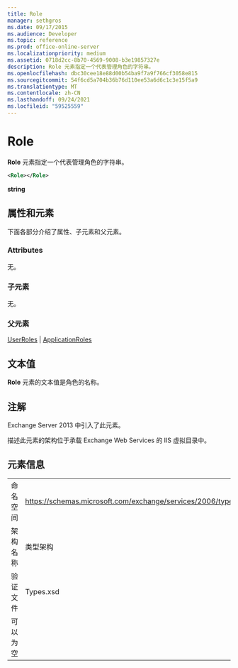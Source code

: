 ```yaml
---
title: Role
manager: sethgros
ms.date: 09/17/2015
ms.audience: Developer
ms.topic: reference
ms.prod: office-online-server
ms.localizationpriority: medium
ms.assetid: 0718d2cc-8b70-4569-9008-b3e19857327e
description: Role 元素指定一个代表管理角色的字符串。
ms.openlocfilehash: dbc30cee18e88d00b54ba9f7a9f766cf3058e815
ms.sourcegitcommit: 54f6cd5a704b36b76d110ee53a6d6c1c3e15f5a9
ms.translationtype: MT
ms.contentlocale: zh-CN
ms.lasthandoff: 09/24/2021
ms.locfileid: "59525559"
---
```

# <a name="role"></a>Role

**Role** 元素指定一个代表管理角色的字符串。 
  
```XML
<Role></Role>
```

 **string**
## <a name="attributes-and-elements"></a>属性和元素

下面各部分介绍了属性、子元素和父元素。
  
### <a name="attributes"></a>Attributes

无。
  
### <a name="child-elements"></a>子元素

无。
  
### <a name="parent-elements"></a>父元素

[UserRoles](userroles.md)  | [ApplicationRoles](applicationroles.md)
  
## <a name="text-value"></a>文本值

**Role** 元素的文本值是角色的名称。 
  
## <a name="remarks"></a>注解

Exchange Server 2013 中引入了此元素。
  
描述此元素的架构位于承载 Exchange Web Services 的 IIS 虚拟目录中。
  
## <a name="element-information"></a>元素信息

|||
|:-----|:-----|
|命名空间  <br/> |https://schemas.microsoft.com/exchange/services/2006/types  <br/> |
|架构名称  <br/> |类型架构  <br/> |
|验证文件  <br/> |Types.xsd  <br/> |
|可以为空  <br/> ||
   

